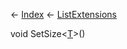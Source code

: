 ← [Index](Api-Index) ← [ListExtensions](System.Collections.Generic.ListExtensions)

void SetSize<T><[T]()>()